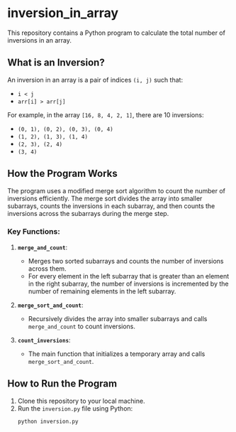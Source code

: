 # inversion_in_array

This repository contains a Python program to calculate the total number of inversions in an array.

## What is an Inversion?

An inversion in an array is a pair of indices `(i, j)` such that:
- `i < j`
- `arr[i] > arr[j]`

For example, in the array `[16, 8, 4, 2, 1]`, there are 10 inversions:
- `(0, 1), (0, 2), (0, 3), (0, 4)`
- `(1, 2), (1, 3), (1, 4)`
- `(2, 3), (2, 4)`
- `(3, 4)`

## How the Program Works

The program uses a modified merge sort algorithm to count the number of inversions efficiently. The merge sort divides the array into smaller subarrays, counts the inversions in each subarray, and then counts the inversions across the subarrays during the merge step.

### Key Functions:
1. **`merge_and_count`**:
   - Merges two sorted subarrays and counts the number of inversions across them.
   - For every element in the left subarray that is greater than an element in the right subarray, the number of inversions is incremented by the number of remaining elements in the left subarray.

2. **`merge_sort_and_count`**:
   - Recursively divides the array into smaller subarrays and calls `merge_and_count` to count inversions.

3. **`count_inversions`**:
   - The main function that initializes a temporary array and calls `merge_sort_and_count`.

## How to Run the Program

1. Clone this repository to your local machine.
2. Run the `inversion.py` file using Python:
   ```bash
   python inversion.py
